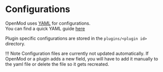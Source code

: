# Configurations

OpenMod uses [YAML](https://yaml.org/) for configurations.  
You can find a quick YAML guide [here](https://blog.codemagic.io/what-you-can-do-with-yaml/)

Plugin specific configurations are stored in the `plugins/<plugin id>` directory.

!!! Note
    Configuration files are currently not updated automatically. If OpenMod or a plugin adds a new field, you will have to add it manually to the yaml file or delete the file so it gets recreated.